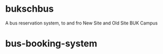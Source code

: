 # bukschbus
A bus reservation system, to and fro New Site and Old Site BUK Campus
# bus-booking-system
